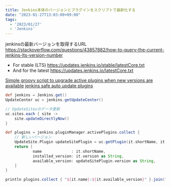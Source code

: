 ```yaml
---
title: Jenkins本体のバージョンとプラグインをスクリプトで最新化する
date: "2023-01-27T13:03:00+09:00"
tags:
  - '2023/01/27'
  - 'Jenkins'
---
```


jenkinsの最新バージョンを取得するURL
<https://stackoverflow.com/questions/43857882/how-to-query-the-current-jenkins-lts-version-number>

- For stable (LTS) <https://updates.jenkins.io/stable/latestCore.txt>
- And for the latest <https://updates.jenkins.io/latestCore.txt>

[Simple groovy script to upgrade active plugins when new versions are available](https://gist.github.com/alecharp/d8329a744333530e18e5d810645c1238)
[jenkins safe auto update plugins](https://gist.github.com/taherbs/6d03b4d56ac4f1e7a119e64cf5d17f4c)

```groovy
def jenkins = Jenkins.get()
UpdateCenter uc = jenkins.getUpdateCenter()

// UpdateSitesのデータ更新
uc.sites.each { site ->
    site.updateDirectlyNow()
}

def plugins = jenkins.pluginManager.activePlugins.collect {
    // 新しいバージョン
    UpdateSite.Plugin updateSitePlugin = uc.getPlugin(it.shortName, it.versionNumber)
    return [
            name             : it.shortName,
            installed_version: it.version as String,
            available_version: updateSitePlugin.version as String,
    ]
}

println plugins.collect { "${it.name}:${it.available_version}" }.join(" ")
```
